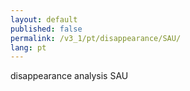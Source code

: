 ```yaml
---
layout: default
published: false
permalink: /v3_1/pt/disappearance/SAU/
lang: pt
---
```


disappearance analysis SAU
